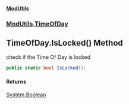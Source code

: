 #### [ModUtils](index.md 'index')
### [ModUtils](ModUtils.md 'ModUtils').[TimeOfDay](ModUtils.TimeOfDay.md 'ModUtils.TimeOfDay')

## TimeOfDay.IsLocked() Method

check if the Time Of Day is locked

```csharp
public static bool IsLocked();
```

#### Returns
[System.Boolean](https://docs.microsoft.com/en-us/dotnet/api/System.Boolean 'System.Boolean')